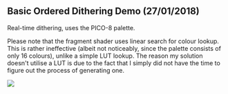 ## Basic Ordered Dithering Demo (27/01/2018)

Real-time dithering, uses the PICO-8 palette. 

Please note that the fragment shader uses linear search for colour lookup. This is rather ineffective (albeit not noticeably, since the palette consists of only 16 colours), unlike a simple LUT lookup. The reason my solution doesn't utilise a LUT is due to the fact that I simply did not have the time to figure out the process of generating one.  

![](https://github.com/Blokatt/ProcessingStuff/blob/master/dithering/small.gif)
